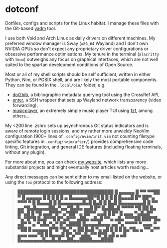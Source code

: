 # dotconf

Dotfiles, configs and scripts for the Linux habitat.
I manage these files with the Git-based [yadm](https://yadm.io/) tool.

I use both Void and Arch Linux as daily drivers on different machines.
My preferred window manager is Sway (`x86_64` Wayland) and I don't own NVIDIA
GPUs so don't expect any proprietary driver configurations or obsessive
performance optimisations. My tenure in the terminal (`alacritty` with `tmux`)
outweighs any focus on graphical interfaces, which are not well suited to the
spartan development conditions of Open Source.

Most or all of my shell scripts should be self sufficient, written in either
Python, Nim, or POSIX shell, and are likely the most portable components.
They can be found in the `.local/bin/` folder, e.g.

- [doi2bib](https://git.sr.ht/~adigitoleo/dotconf/tree/master/item/.local/bin/doi2bib),
  a bibliographic metadata querying tool using the CrossRef API,
- [enter](https://git.sr.ht/~adigitoleo/dotconf/tree/master/item/.local/bin/enter),
  a SSH wrapper that sets up Wayland network transparency (video forwarding),
- [musicplayer](https://git.sr.ht/~adigitoleo/dotconf/tree/master/item/.local/bin/musicplayer),
  an extremely simple music player TUI using [fzf](https://github.com/junegunn/fzf), among others...

My <200 line .zshrc sets up asynchronous Git status indicators and is aware of
remote login sessions, and my rather more unwieldy NeoVim configuration (900+
lines of `.config/nvim/init.vim` not counting filetype specific features in
`.config/nvim/after/`) provides comprehensive code linting, Git integration,
and general IDE features (including floating terminals, without any plugin).

For more about me,
you can check [my website](https://adigitoleo.srht.site/about-me/),
which lists any more substantial projects and
might eventually host articles worth reading...

Any direct messages can be sent either to my email listed on the website,
or using the `tox` protocol to the following address:


> ███████████████████████████████
> █ ▄▄▄▄▄ █  ▀▀ ▀▀██ ▀  █ ▄▄▄▄▄ █
> █ █   █ █  ▄ █▄▄▄▄▄██▀█ █   █ █
> █ █▄▄▄█ █▀ ██▀▄ ▀▀▀ ▀ █ █▄▄▄█ █
> █▄▄▄▄▄▄▄█▄█ █▄█ █ █▄█ █▄▄▄▄▄▄▄█
> █  ▀▀ ▄▄▀█▄█▄▄▄▄██▄▀▄▄▀█▄█▄ ▄▄█
> █▀ █▄██▄█    ▀▀▀▀ ▀█ ██ █▄ █▀▄█
> █   ▀█ ▄▄█▀█▀ ▄▀██▀ ▄  ██▀▀ ▄▄█
> █ █▀ █ ▄▄▄ ▀▄█▄█▀ ▀▄▀█▀█ █▄█▀▀█
> █▀▄█▀▀ ▄██▄  ▄█▄█ ▀▀▄ ▄█▄ ▀▀▀██
> ███▀█▄ ▄█▀ ▀ ▄  ▀▄█▄▀▄▀ █▀▄████
> █▄▄▄▄█▄▄▄ ▄▄▀▄ ▀▀▀▀ ▀ ▄▄▄ ▀ ▀██
> █ ▄▄▄▄▄ █▀█ ▀█▄▀ ▄ ██ █▄█ ▀▄ ▄█
> █ █   █ █▄▀█▄ ▄ ▀▀▄▀▀ ▄▄▄ ▄▄▄▀█
> █ █▄▄▄█ █▀▄▀▀▄█▄▀▀ █▀█ ▄█ ▄  ▄█
> █▄▄▄▄▄▄▄█▄▄█▄█▄▄██▄▄████▄▄▄████

